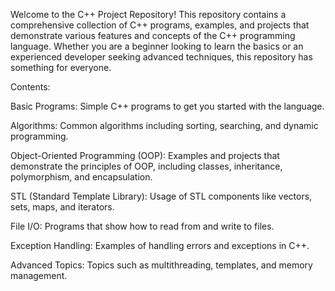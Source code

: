 Welcome to the C++ Project Repository! This repository contains a comprehensive collection of C++ programs, examples, and projects that demonstrate various features and concepts of the C++ programming language. Whether you are a beginner looking to learn the basics or an experienced developer seeking advanced techniques, this repository has something for everyone.

Contents:

Basic Programs: Simple C++ programs to get you started with the language.

Algorithms: Common algorithms including sorting, searching, and dynamic programming.

Object-Oriented Programming (OOP): Examples and projects that demonstrate the principles of OOP, including classes, inheritance, polymorphism, and encapsulation.

STL (Standard Template Library): Usage of STL components like vectors, sets, maps, and iterators.

File I/O: Programs that show how to read from and write to files.

Exception Handling: Examples of handling errors and exceptions in C++.

Advanced Topics: Topics such as multithreading, templates, and memory management.
